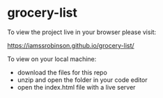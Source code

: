 # grocery-list

To view the project live in your browser please visit:

https://iamssrobinson.github.io/grocery-list/


To view on your local machine:
- download the files for this repo
- unzip and open the folder in your code editor 
- open the index.html file with a live server